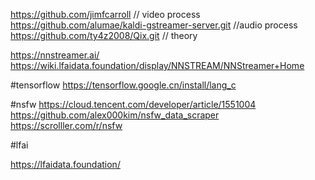 https://github.com/jimfcarroll  // video process
https://github.com/alumae/kaldi-gstreamer-server.git //audio process
https://github.com/ty4z2008/Qix.git // theory

https://nnstreamer.ai/
https://wiki.lfaidata.foundation/display/NNSTREAM/NNStreamer+Home

#tensorflow
https://tensorflow.google.cn/install/lang_c

#nsfw 
https://cloud.tencent.com/developer/article/1551004
https://github.com/alex000kim/nsfw_data_scraper
https://scrolller.com/r/nsfw

#lfai

https://lfaidata.foundation/
